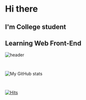 # Hi there 
## I'm College student
## Learning Web Front-End 

![header](https://capsule-render.vercel.app/api?type=Cylinder&color=auto&text=Newbie!!!&animation=blink)

<br/>

![My GitHub stats](https://github-readme-stats.vercel.app/api?username=gmlwls768&show_icons=true&theme=chartreuse-dark)

<br/>

[![Hits](https://hits.seeyoufarm.com/api/count/incr/badge.svg?url=https%3A%2F%2Fgithub.com%2Fgmlwls768&count_bg=%2300C8FA&title_bg=%2346E1F4&icon=digitalocean.svg&icon_color=%2309F0ED&title=%3AD&edge_flat=false)]([https://hits.seeyoufarm.com](https://github.com/gmlwls768))

<!--
**gmlwls768/gmlwls768** is a ✨ _special_ ✨ repository because its `README.md` (this file) appears on your GitHub profile.

Here are some ideas to get you started:

- 🔭 I’m currently working on ...
- 🌱 I’m currently learning ...
- 👯 I’m looking to collaborate on ...
- 🤔 I’m looking for help with ...
- 💬 Ask me about ...
- 📫 How to reach me: ...
- 😄 Pronouns: ...
- ⚡ Fun fact: ...
-->
